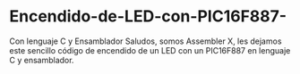 # Encendido-de-LED-con-PIC16F887-
Con lenguaje C y Ensamblador 
Saludos, somos Assembler X, les dejamos este sencillo código de encendido de un LED con un PIC16F887 en lenguaje C y ensamblador. 
